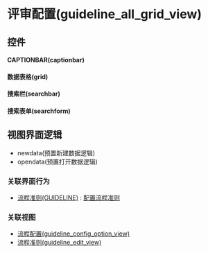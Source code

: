 # 评审配置(guideline_all_grid_view)  <!-- {docsify-ignore-all} -->



## 控件
#### CAPTIONBAR(captionbar)
#### 数据表格(grid)
#### 搜索栏(searchbar)
#### 搜索表单(searchform)

## 视图界面逻辑
  * newdata(预置新建数据逻辑)
  * opendata(预置打开数据逻辑)


### 关联界面行为
  * [流程准则(GUIDELINE)](module/TestMgmt/guideline) : [配置流程准则](module/TestMgmt/guideline#界面行为)

### 关联视图
  * [流程配置(guideline_config_option_view)](app/view/guideline_config_option_view)
  * [流程准则(guideline_edit_view)](app/view/guideline_edit_view)

<script>
 const { createApp } = Vue
  createApp({
    data() {
      return {

      }
    }
  }).use(ElementPlus).mount('#app')
</script>